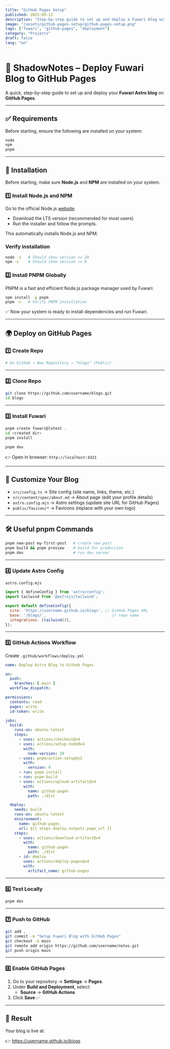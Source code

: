 ```yaml
---
title: "GitHub Pages Setup"
published: 2025-09-13
description: "Step-by-step guide to set up and deploy a Fuwari blog with GitHub Pages."
image: "/assets/github-pages-setup/github-pages-setup.png"
tags: ["fuwari", "github-pages", "deployment"]
category: "Projects"
draft: false
lang: "en"
---
```

# 📘 ShadowNotes – Deploy Fuwari Blog to GitHub Pages  

A quick, step-by-step guide to set up and deploy your **Fuwari Astro blog** on **GitHub Pages**.  

---

## ✅ Requirements

Before starting, ensure the following are installed on your system:

```bash
node 
npm 
pnpm 
```

---

## 🔧 Installation

Before starting, make sure **Node.js** and **NPM** are installed on your system.

### 1️⃣  Install Node.js and NPM

Go to the official Node.js [website](https://nodejs.org/en/download).

- Download the LTS version (recommended for most users)
- Run the installer and follow the prompts.

This automatically installs Node.js and NPM.

### Verify installation

```bash
node -v   # Should show version >= 20
npm -v    # Should show version >= 9
```

### 2️⃣ Install PNPM Globally

PNPM is a fast and efficient Node.js package manager used by Fuwari:

```bash
npm install -g pnpm
pnpm -v   # Verify PNPM installation

```

✅ Now your system is ready to install dependencies and run Fuwari.

---

## 🌍 Deploy on GitHub Pages  

### 1️⃣ Create Repo  

```bash
# On GitHub → New Repository → "blogs" (Public)
```

---

### 2️⃣ Clone Repo  

```bash
git clone https://github.com/username/blogs.git
cd blogs
```

---

### 3️⃣ Install Fuwari  

```bash
pnpm create fuwari@latest .
cd <created dir>
pnpm install
```

```bash
pnpm dev
```

👉 Open in browser: `http://localhost:4321`  

---

## 📝 Customize Your Blog  

- `src/config.ts` → Site config (site name, links, theme, etc.)
- `src/content/spec/about.md` → About page (edit your profile details)
- `astro.config.mjs` → Astro settings  (update site URL for GitHub Pages)
- `public/favicon/*` → Favicons (replace with your own logo)

---

## 🛠️ Useful pnpm Commands  

```bash
pnpm new-post my-first-post   # create new post
pnpm build && pnpm preview    # build for production
pnpm dev                      # run dev server
```

---

### 4️⃣ Update Astro Config  

`astro.config.mjs`  

```js
import { defineConfig } from 'astro/config';
import tailwind from '@astrojs/tailwind';

export default defineConfig({
  site: 'https://username.github.io/blogs', // GitHub Pages URL
  base: '/blogs/',                             // repo name
  integrations: [tailwind()],
});
```

---

### 5️⃣ GitHub Actions Workflow  

Create `.github/workflows/deploy.yml`  

```yaml
name: Deploy Astro Blog to GitHub Pages

on:
  push:
    branches: [ main ]
  workflow_dispatch:

permissions:
  contents: read
  pages: write
  id-token: write

jobs:
  build:
    runs-on: ubuntu-latest
    steps:
      - uses: actions/checkout@v4
      - uses: actions/setup-node@v4
        with:
          node-version: 20
      - uses: pnpm/action-setup@v2
        with:
          version: 9
      - run: pnpm install
      - run: pnpm build
      - uses: actions/upload-artifact@v4
        with:
          name: github-pages
          path: ./dist

  deploy:
    needs: build
    runs-on: ubuntu-latest
    environment:
      name: github-pages
      url: ${{ steps.deploy.outputs.page_url }}
    steps:
      - uses: actions/download-artifact@v4
        with:
          name: github-pages
          path: ./dist
      - id: deploy
        uses: actions/deploy-pages@v4
        with:
          artifact_name: github-pages
```

---

### 6️⃣ Test Locally  

```bash
pnpm dev
```

---

### 7️⃣ Push to GitHub  

```bash
git add .
git commit -m "Setup Fuwari Blog with GitHub Pages"
git checkout -b main
git remote add origin https://github.com/username/notes.git
git push origin main
```

---

### 8️⃣ Enable GitHub Pages

1. Go to your repository → **Settings** → **Pages**.
2. Under **Build and Deployment**, select:
   - **Source** → **GitHub Actions**
3. Click **Save** ✅

---

## 🎉 Result  

Your blog is live at:  

👉 <https://username.github.io/blogs>
